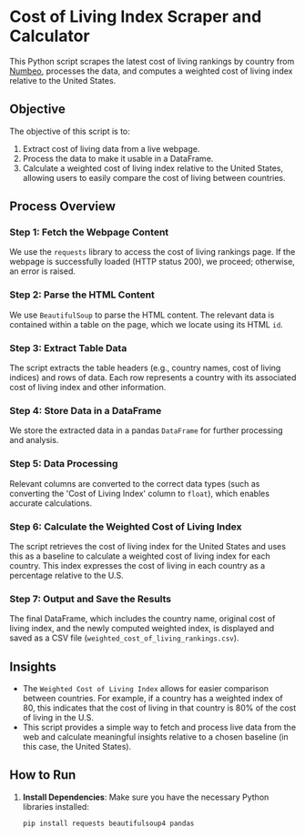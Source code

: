 # Cost of Living Index Scraper and Calculator

This Python script scrapes the latest cost of living rankings by country from [Numbeo](https://www.numbeo.com/cost-of-living/rankings_by_country.jsp), processes the data, and computes a weighted cost of living index relative to the United States.

## Objective

The objective of this script is to:
1. Extract cost of living data from a live webpage.
2. Process the data to make it usable in a DataFrame.
3. Calculate a weighted cost of living index relative to the United States, allowing users to easily compare the cost of living between countries.

## Process Overview

### Step 1: Fetch the Webpage Content
We use the `requests` library to access the cost of living rankings page. If the webpage is successfully loaded (HTTP status 200), we proceed; otherwise, an error is raised.

### Step 2: Parse the HTML Content
We use `BeautifulSoup` to parse the HTML content. The relevant data is contained within a table on the page, which we locate using its HTML `id`.

### Step 3: Extract Table Data
The script extracts the table headers (e.g., country names, cost of living indices) and rows of data. Each row represents a country with its associated cost of living index and other information.

### Step 4: Store Data in a DataFrame
We store the extracted data in a pandas `DataFrame` for further processing and analysis.

### Step 5: Data Processing
Relevant columns are converted to the correct data types (such as converting the 'Cost of Living Index' column to `float`), which enables accurate calculations.

### Step 6: Calculate the Weighted Cost of Living Index
The script retrieves the cost of living index for the United States and uses this as a baseline to calculate a weighted cost of living index for each country. This index expresses the cost of living in each country as a percentage relative to the U.S.

### Step 7: Output and Save the Results
The final DataFrame, which includes the country name, original cost of living index, and the newly computed weighted index, is displayed and saved as a CSV file (`weighted_cost_of_living_rankings.csv`).

## Insights

- The `Weighted Cost of Living Index` allows for easier comparison between countries. For example, if a country has a weighted index of 80, this indicates that the cost of living in that country is 80% of the cost of living in the U.S.
- This script provides a simple way to fetch and process live data from the web and calculate meaningful insights relative to a chosen baseline (in this case, the United States).

## How to Run

1. **Install Dependencies**:
   Make sure you have the necessary Python libraries installed:

   ```bash
   pip install requests beautifulsoup4 pandas
